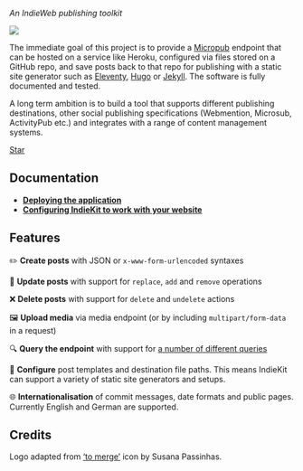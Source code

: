 *An IndieWeb publishing toolkit*

![](https://raw.githubusercontent.com/paulrobertlloyd/indiekit/master/app/static/logo.svg?sanitize=true)

The immediate goal of this project is to provide a [Micropub](https://www.w3.org/TR/micropub/) endpoint that can be hosted on a service like Heroku, configured via files stored on a GitHub repo, and save posts back to that repo for publishing with a static site generator such as [Eleventy](https://www.11ty.io), [Hugo](https://gohugo.io) or [Jekyll](https://jekyllrb.com). The software is fully documented and tested.

A long term ambition is to build a tool that supports different publishing destinations, other social publishing specifications (Webmention, Microsub, ActivityPub etc.) and integrates with a range of content management systems.

<a class="github-button" href="https://github.com/paulrobertlloyd/indiekit" data-size="large" data-show-count="true" aria-label="Star IndieKit on GitHub">Star</a>

## Documentation

* **[Deploying the application](https://paulrobertlloyd.github.io/indiekit/deploy)**
* **[Configuring IndieKit to work with your website](https://paulrobertlloyd.github.io/indiekit/config)**

## Features

✏️ **Create posts** with JSON or `x-www-form-urlencoded` syntaxes

🔄 **Update posts** with support for `replace`, `add` and `remove` operations

❌ **Delete posts** with support for `delete` and `undelete` actions

🖼 **Upload media** via media endpoint (or by including `multipart/form-data` in a request)

🔍 **Query the endpoint** with support for [a number of different queries](https://paulrobertlloyd.github.io/indiekit/query)

🌈 **Configure** post templates and destination file paths. This means IndieKit can support a variety of static site generators and setups.

🌐 **Internationalisation** of commit messages, date formats and public pages. Currently English and German are supported.

## Credits

Logo adapted from [‘to merge’](https://www.toicon.com/icons/afiado_merge) icon by Susana Passinhas.

<script async defer src="https://buttons.github.io/buttons.js"></script>
